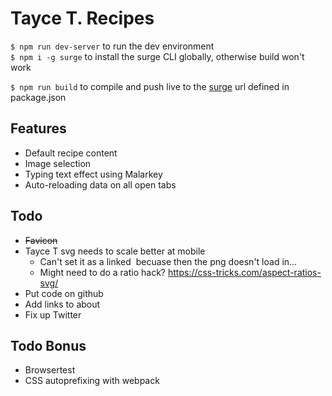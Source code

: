 # Tayce T. Recipes

`$ npm run dev-server` to run the dev environment  
`$ npm i -g surge` to install the surge CLI globally, otherwise build won't work  

`$ npm run build` to compile and push live to the [surge](https://surge.sh/) url defined in package.json

## Features

* Default recipe content
* Image selection
* Typing text effect using Malarkey
* Auto-reloading data on all open tabs

## Todo

* ~~Favicon~~
* Tayce T svg needs to scale better at mobile
    * Can't set it as a linked <img> becuase then the png doesn't load in...
    * Might need to do a ratio hack? https://css-tricks.com/aspect-ratios-svg/
* Put code on github
* Add links to about
* Fix up Twitter

## Todo Bonus
* Browsertest
* CSS autoprefixing with webpack